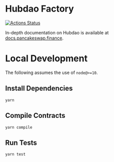 # Hubdao Factory

[![Actions Status](https://github.com/hub-dao/hubdao-finance-core/workflows/CI/badge.svg)](https://github.com/hub-dao/hubdao-finance-core/actions)

In-depth documentation on Hubdao is available at [docs.pancakeswap.finance](https://docs.pancakeswap.finance/).

# Local Development

The following assumes the use of `node@>=10`.

## Install Dependencies

`yarn`

## Compile Contracts

`yarn compile`

## Run Tests

`yarn test`

